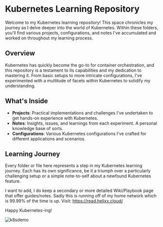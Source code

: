 # Kubernetes Learning Repository

Welcome to my Kubernetes learning repository! This space chronicles my journey as I delve deeper into the world of Kubernetes. Within these folders, you'll find various projects, configurations, and notes I've accumulated and worked on throughout my learning process.

## Overview

Kubernetes has quickly become the go-to for container orchestration, and this repository is a testament to its capabilities and my dedication to mastering it. From basic setups to more intricate configurations, I've experimented with a multitude of facets within Kubernetes to solidify my understanding.

## What's Inside

- **Projects**: Practical implementations and challenges I've undertaken to get hands-on experience with Kubernetes.
- **Notes**: Insights, issues, and learnings from each experiment. A personal knowledge base of sorts.
- **Configurations**: Various Kubernetes configurations I've crafted for different applications and scenarios.

## Learning Journey

Every folder or file here represents a step in my Kubernetes learning journey. Each has its own significance, be it a triumph over a particularly challenging setup or a simple note-to-self about a newfound Kubernetes feature.

I want to add, I do keep a secondary or more detailed Wiki/Playbook page that offer guides/notes. Sadly this is running off of my home network which is 99.99% of the time is up. 
Visit: https://read.helixx.cloud/


Happy Kubernetes-ing!

![k8sdemo](https://github.com/sohaib1khan/kubernetes_craft/blob/main/img/Argo_TestFlow.gif)
